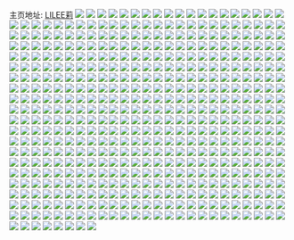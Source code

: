 主页地址: [LILEE莉](https://weibo.com/u/2734069101) 
![](https://wx4.sinaimg.cn/mw2000/a2f6956dgy1frgzals0uyj20xc18eqv6.jpg) 
![](https://wx4.sinaimg.cn/mw2000/a2f6956dgy1frgzaoyk88j20xc18eqv6.jpg) 
![](https://wx4.sinaimg.cn/mw2000/a2f6956dgy1frgzatsz3qj20xc18ekjm.jpg) 
![](https://wx4.sinaimg.cn/mw2000/a2f6956dgy1frgzax00a3j20xc18ekjm.jpg) 
![](https://wx4.sinaimg.cn/mw2000/a2f6956dgy1frgvgw60acj20xc18e7wi.jpg) 
![](https://wx4.sinaimg.cn/mw2000/a2f6956dgy1frgvgzybrnj20xc18enpe.jpg) 
![](https://wx4.sinaimg.cn/mw2000/a2f6956dgy1frgvh3f8ymj20xc18ee83.jpg) 
![](https://wx4.sinaimg.cn/mw2000/a2f6956dgy1frgvh6hkqqj20xc18eu0y.jpg) 
![](https://wx4.sinaimg.cn/mw2000/a2f6956dgy1frgvhfmfh4j20xc18eu0y.jpg) 
![](https://wx4.sinaimg.cn/mw2000/a2f6956dgy1frgvhn7u2pj20xc18enpe.jpg) 
![](https://wx4.sinaimg.cn/mw2000/a2f6956dgy1frgvhrggslj20xc18ex6q.jpg) 
![](https://wx4.sinaimg.cn/mw2000/a2f6956dgy1frgvhu7pf7j20xc18enpe.jpg) 
![](https://wx4.sinaimg.cn/mw2000/a2f6956dgy1frgvhwwp05j20xc18e7wi.jpg) 
![](https://wx4.sinaimg.cn/mw2000/a2f6956dgy1frgmyeo88tj20yi1pce82.jpg) 
![](https://wx4.sinaimg.cn/mw2000/a2f6956dgy1frgn2hguasj20yi1a01kz.jpg) 
![](https://wx4.sinaimg.cn/mw2000/a2f6956dgy1frgmz1qi8tj20yi1pckjm.jpg) 
![](https://wx4.sinaimg.cn/mw2000/a2f6956dgy1frgmz3jwvzj20yi0pue81.jpg) 
![](https://wx4.sinaimg.cn/mw2000/a2f6956dgy1frgmz635h6j20yi0pu7wh.jpg) 
![](https://wx4.sinaimg.cn/mw2000/a2f6956dgy1frgmz7lm5nj20yi0pu7wh.jpg) 
![](https://wx4.sinaimg.cn/mw2000/a2f6956dgy1frgmz90pskj20yi0pu7wh.jpg) 
![](https://wx4.sinaimg.cn/mw2000/a2f6956dgy1frgmzbozr7j20yi1a0e82.jpg) 
![](https://wx4.sinaimg.cn/mw2000/a2f6956dgy1frgmzf6umjj20yi0puqv5.jpg) 
![](https://wx4.sinaimg.cn/mw2000/a2f6956dgy1frgbzpblflj20qo0zk4e0.jpg) 
![](https://wx4.sinaimg.cn/mw2000/a2f6956dgy1frfq73fugfj20qo0zk4ai.jpg) 
![](https://wx4.sinaimg.cn/mw2000/a2f6956dgy1frfq74xd9ij20yi0pudq6.jpg) 
![](https://wx4.sinaimg.cn/mw2000/a2f6956dgy1frfq76e0jaj20qo0zk49m.jpg) 
![](https://wx4.sinaimg.cn/mw2000/a2f6956dgy1frfq77x6tpj20qo0zkdre.jpg) 
![](https://wx4.sinaimg.cn/mw2000/a2f6956dgy1frfq79eqg6j20yi0pu46z.jpg) 
![](https://wx4.sinaimg.cn/mw2000/a2f6956dgy1frfq7apicoj20qo0zkth4.jpg) 
![](https://wx4.sinaimg.cn/mw2000/a2f6956dgy1frfq7c2w5aj20qo0zkgtn.jpg) 
![](https://wx4.sinaimg.cn/mw2000/a2f6956dgy1frfq7dgmszj20qo0zkgub.jpg) 
![](https://wx4.sinaimg.cn/mw2000/a2f6956dgy1frfq71yvmfj20yi0pudok.jpg) 
![](https://wx4.sinaimg.cn/mw2000/a2f6956dgy1frfl5bczgbj20qq0qotfc.jpg) 
![](https://wx4.sinaimg.cn/mw2000/a2f6956dgy1frfl5d1d2rj20qo0zjajd.jpg) 
![](https://wx4.sinaimg.cn/mw2000/a2f6956dgy1frfl5epmznj20qq0qowoz.jpg) 
![](https://wx4.sinaimg.cn/mw2000/a2f6956dgy1frfl59zscuj20qo0zj12d.jpg) 
![](https://wx4.sinaimg.cn/mw2000/a2f6956dgy1frfl5ggyltj20qo0zjqdi.jpg) 
![](https://wx4.sinaimg.cn/mw2000/a2f6956dgy1frfl5i2izqj20qo0zjn7t.jpg) 
![](https://wx4.sinaimg.cn/mw2000/a2f6956dgy1frfl5jwesbj20qo0zjwqc.jpg) 
![](https://wx4.sinaimg.cn/mw2000/a2f6956dgy1frfl5lo1r9j20qo0zjk28.jpg) 
![](https://wx4.sinaimg.cn/mw2000/a2f6956dgy1frfl5n8bbgj20qo0zjn55.jpg) 
![](https://wx4.sinaimg.cn/mw2000/a2f6956dgy1frfl31dvg0j20qo0zjn5e.jpg) 
![](https://wx4.sinaimg.cn/mw2000/a2f6956dgy1frfl32lkh0j20qo0zj7ao.jpg) 
![](https://wx4.sinaimg.cn/mw2000/a2f6956dgy1frfl3418j5j20qo0zjqbd.jpg) 
![](https://wx4.sinaimg.cn/mw2000/a2f6956dgy1frfl35ktnej20qo0zj11y.jpg) 
![](https://wx4.sinaimg.cn/mw2000/a2f6956dgy1frfl2zzs9bj20qo0zjthx.jpg) 
![](https://wx4.sinaimg.cn/mw2000/a2f6956dgy1frfl37eh0gj20qo0zjtip.jpg) 
![](https://wx4.sinaimg.cn/mw2000/a2f6956dgy1frfl38z24jj20qo0zjgwg.jpg) 
![](https://wx4.sinaimg.cn/mw2000/a2f6956dgy1frfl3bc28lj20qo0zj7cz.jpg) 
![](https://wx4.sinaimg.cn/mw2000/a2f6956dgy1frfl3cvfbqj20qo0zjk0l.jpg) 
![](https://wx4.sinaimg.cn/mw2000/a2f6956dgy1frf5hjc6pfj20yi0pukjl.jpg) 
![](https://wx4.sinaimg.cn/mw2000/a2f6956dgy1frf5hfddoaj20yi0pue81.jpg) 
![](https://wx4.sinaimg.cn/mw2000/a2f6956dgy1frenzwxq98j20yi1a0x6q.jpg) 
![](https://wx4.sinaimg.cn/mw2000/a2f6956dgy1freo00is9vj20yi1a04qr.jpg) 
![](https://wx4.sinaimg.cn/mw2000/a2f6956dgy1freo0ho05pj20yi1a0b2a.jpg) 
![](https://wx4.sinaimg.cn/mw2000/a2f6956dgy1freo0s6joaj20yi1a0kjm.jpg) 
![](https://wx4.sinaimg.cn/mw2000/a2f6956dgy1freo0vfd4bj20yi1a0kjm.jpg) 
![](https://wx4.sinaimg.cn/mw2000/a2f6956dgy1freo105h3cj20yi1a01kz.jpg) 
![](https://wx4.sinaimg.cn/mw2000/a2f6956dgy1freo159v6ej20yi1a01kz.jpg) 
![](https://wx4.sinaimg.cn/mw2000/a2f6956dgy1frenztzu1vj20yi1a0hdv.jpg) 
![](https://wx4.sinaimg.cn/mw2000/a2f6956dgy1freo1cpz4cj20yi1a0u0y.jpg) 
![](https://wx4.sinaimg.cn/mw2000/a2f6956dgy1frefm624l0j22c03404pc.jpg) 
![](https://wx4.sinaimg.cn/mw2000/a2f6956dgy1frefm92lxjj23402c0b29.jpg) 
![](https://wx4.sinaimg.cn/mw2000/a2f6956dgy1frefmc9p7lj23402c0e81.jpg) 
![](https://wx4.sinaimg.cn/mw2000/a2f6956dgy1frefmfo6t0j23402c07wh.jpg) 
![](https://wx4.sinaimg.cn/mw2000/a2f6956dgy1frefmiwdm9j23402c0b29.jpg) 
![](https://wx4.sinaimg.cn/mw2000/a2f6956dgy1frefmlp90kj23402c07wh.jpg) 
![](https://wx4.sinaimg.cn/mw2000/a2f6956dgy1frefmorqyej23402c0x6p.jpg) 
![](https://wx4.sinaimg.cn/mw2000/a2f6956dgy1frefms9oo4j23402c01ky.jpg) 
![](https://wx4.sinaimg.cn/mw2000/a2f6956dgy1frefmvw0wej23402c0qv5.jpg) 
![](https://wx4.sinaimg.cn/mw2000/a2f6956dgy1fre22l6lrqj20yi1a07wj.jpg) 
![](https://wx4.sinaimg.cn/mw2000/a2f6956dgy1fre22z4fvtj20yi1a04qr.jpg) 
![](https://wx4.sinaimg.cn/mw2000/a2f6956dgy1frdl0d4swej20yi1a0qv5.jpg) 
![](https://wx4.sinaimg.cn/mw2000/a2f6956dgy1frdl0b0vxlj20yi1a0npd.jpg) 
![](https://wx4.sinaimg.cn/mw2000/a2f6956dgy1frdl0fu2g8j20yi1a01ky.jpg) 
![](https://wx4.sinaimg.cn/mw2000/a2f6956dgy1frdl0ifkczj20yi1a07wi.jpg) 
![](https://wx4.sinaimg.cn/mw2000/a2f6956dgy1frdl0lkq3tj20yi1a0u0y.jpg) 
![](https://wx4.sinaimg.cn/mw2000/a2f6956dgy1frdl0o91bvj20yi1a07wi.jpg) 
![](https://wx4.sinaimg.cn/mw2000/a2f6956dgy1frdl0qx27vj20yi1a04qr.jpg) 
![](https://wx4.sinaimg.cn/mw2000/a2f6956dgy1frdl0tdxj0j20yi1a0b2a.jpg) 
![](https://wx4.sinaimg.cn/mw2000/a2f6956dgy1frdl0wgdtmj20yi1a07wi.jpg) 
![](https://wx4.sinaimg.cn/mw2000/a2f6956dgy1frdee3xqaej23402c0nbj.jpg) 
![](https://wx4.sinaimg.cn/mw2000/a2f6956dgy1frdeefzehtj22c0340tsq.jpg) 
![](https://wx4.sinaimg.cn/mw2000/a2f6956dgy1frdeeqvua5j22c0340as2.jpg) 
![](https://wx4.sinaimg.cn/mw2000/a2f6956dgy1frdeey4mmlj22c0340wx2.jpg) 
![](https://wx4.sinaimg.cn/mw2000/a2f6956dgy1frdef54z6jj22c0340wu8.jpg) 
![](https://wx4.sinaimg.cn/mw2000/a2f6956dgy1frdefb90qlj22c03404df.jpg) 
![](https://wx4.sinaimg.cn/mw2000/a2f6956dgy1frdefkuebzj22c0340ki8.jpg) 
![](https://wx4.sinaimg.cn/mw2000/a2f6956dgy1frdefqj7y9j23402c0ql9.jpg) 
![](https://wx4.sinaimg.cn/mw2000/a2f6956dgy1frdeg0lrxpj22c03407wh.jpg) 
![](https://wx4.sinaimg.cn/mw2000/a2f6956dly1frd9x19pt0j20xc18e1kx.jpg) 
![](https://wx4.sinaimg.cn/mw2000/a2f6956dly1frd9x3frhzj20xc18eayh.jpg) 
![](https://wx4.sinaimg.cn/mw2000/a2f6956dly1frd9x6mltvj20xc18e4qp.jpg) 
![](https://wx4.sinaimg.cn/mw2000/a2f6956dly1frd9wyg65yj20xc18e1kx.jpg) 
![](https://wx4.sinaimg.cn/mw2000/a2f6956dly1frd9x9q7jqj20xc18e4qp.jpg) 
![](https://wx4.sinaimg.cn/mw2000/a2f6956dly1frd9xcm4drj20xc18e4qp.jpg) 
![](https://wx4.sinaimg.cn/mw2000/a2f6956dly1frd9xewmgsj20xc18e1kx.jpg) 
![](https://wx4.sinaimg.cn/mw2000/a2f6956dly1frd9xhn2zmj20xc18ehbp.jpg) 
![](https://wx4.sinaimg.cn/mw2000/a2f6956dly1frd9xk3bv4j20xc18e1go.jpg) 
![](https://wx4.sinaimg.cn/mw2000/a2f6956dly1frd0e10eqej20yi1a0b2a.jpg) 
![](https://wx4.sinaimg.cn/mw2000/a2f6956dly1frd0e3nh35j20yi0pukjl.jpg) 
![](https://wx4.sinaimg.cn/mw2000/a2f6956dly1frd0dxoeufj20yi0pukjl.jpg) 
![](https://wx4.sinaimg.cn/mw2000/a2f6956dly1frd0e98abxj20yi1a0b2b.jpg) 
![](https://wx4.sinaimg.cn/mw2000/a2f6956dly1frd0edoxjtj20yi0punpd.jpg) 
![](https://wx4.sinaimg.cn/mw2000/a2f6956dly1frd0eiw83mj20yi0pukjl.jpg) 
![](https://wx4.sinaimg.cn/mw2000/a2f6956dly1frd0em9tnmj20yi1a0hdu.jpg) 
![](https://wx4.sinaimg.cn/mw2000/a2f6956dly1frd0epbcnqj20yi0pukjl.jpg) 
![](https://wx4.sinaimg.cn/mw2000/a2f6956dly1frd0esxm64j20yi0puhdt.jpg) 
![](https://wx4.sinaimg.cn/mw2000/a2f6956dly1frcf7pezvbj20yi1a0kjm.jpg) 
![](https://wx4.sinaimg.cn/mw2000/a2f6956dly1frcf80zlz8j20yi1a0qv6.jpg) 
![](https://wx4.sinaimg.cn/mw2000/a2f6956dly1frcf7k5it7j20xc18e7wi.jpg) 
![](https://wx4.sinaimg.cn/mw2000/a2f6956dly1frcfszh5x5j20xc18e4qr.jpg) 
![](https://wx4.sinaimg.cn/mw2000/a2f6956dly1frcfxf1nngj20yi1pcx6q.jpg) 
![](https://wx4.sinaimg.cn/mw2000/a2f6956dly1frcftn3gb1j20yi1a0kjm.jpg) 
![](https://wx4.sinaimg.cn/mw2000/a2f6956dly1frcfulvysdj20yi1a0b2a.jpg) 
![](https://wx4.sinaimg.cn/mw2000/a2f6956dly1frcfr8msjrj20yi1a0qv6.jpg) 
![](https://wx4.sinaimg.cn/mw2000/a2f6956dly1frcfxiiqq3j20yi1a0npe.jpg) 
![](https://wx4.sinaimg.cn/mw2000/a2f6956dly1frccwstgcqj20xc18e7wi.jpg) 
![](https://wx4.sinaimg.cn/mw2000/a2f6956dly1frccwwehz1j20xc18ee82.jpg) 
![](https://wx4.sinaimg.cn/mw2000/a2f6956dly1frccx00klsj20xc18e7wi.jpg) 
![](https://wx4.sinaimg.cn/mw2000/a2f6956dly1frccx3yhinj20xc18enpe.jpg) 
![](https://wx4.sinaimg.cn/mw2000/a2f6956dly1frccx73t71j215o15mhdu.jpg) 
![](https://wx4.sinaimg.cn/mw2000/a2f6956dly1frccwpdfetj20xc18e7wi.jpg) 
![](https://wx4.sinaimg.cn/mw2000/a2f6956dly1frccxbybsrj20xc18e4qq.jpg) 
![](https://wx4.sinaimg.cn/mw2000/a2f6956dly1frccxeg5vij20rs15ohdt.jpg) 
![](https://wx4.sinaimg.cn/mw2000/a2f6956dly1frccxiafj7j20rs15o7wh.jpg) 
![](https://wx4.sinaimg.cn/mw2000/a2f6956dly1frc0aoghfrj20zk0qogvx.jpg) 
![](https://wx4.sinaimg.cn/mw2000/a2f6956dgy1frby5vdiv1j20qo0zjak9.jpg) 
![](https://wx4.sinaimg.cn/mw2000/a2f6956dgy1frby5thtpij20qo0zjdqk.jpg) 
![](https://wx4.sinaimg.cn/mw2000/a2f6956dgy1frby5wzjaoj20qo140n52.jpg) 
![](https://wx4.sinaimg.cn/mw2000/a2f6956dgy1frby5yvwjrj20qo0zjqdi.jpg) 
![](https://wx4.sinaimg.cn/mw2000/a2f6956dgy1frby60lqlsj20qo0zjakj.jpg) 
![](https://wx4.sinaimg.cn/mw2000/a2f6956dgy1frby62kq4pj20qo0zjn9f.jpg) 
![](https://wx4.sinaimg.cn/mw2000/a2f6956dgy1frby64gctmj20qo0zj4af.jpg) 
![](https://wx4.sinaimg.cn/mw2000/a2f6956dgy1frby66j8rij20qo0zjqeh.jpg) 
![](https://wx4.sinaimg.cn/mw2000/a2f6956dgy1frby68edexj20qo140ajd.jpg) 
![](https://wx4.sinaimg.cn/mw2000/a2f6956dgy1frbe9yo49sj20qo0zkagv.jpg) 
![](https://wx4.sinaimg.cn/mw2000/a2f6956dgy1frbea0db6pj20qo0zkdn0.jpg) 
![](https://wx4.sinaimg.cn/mw2000/a2f6956dgy1frbe9x1balj20qo0zktgg.jpg) 
![](https://wx4.sinaimg.cn/mw2000/a2f6956dgy1frbeb2ku8kj20zk0qoq64.jpg) 
![](https://wx4.sinaimg.cn/mw2000/a2f6956dgy1frbeb3q1b2j20zk0qodlc.jpg) 
![](https://wx4.sinaimg.cn/mw2000/a2f6956dgy1frbeb4xafhj20zk0qotdi.jpg) 
![](https://wx4.sinaimg.cn/mw2000/a2f6956dgy1frbebp3tbhj20zk0qojwb.jpg) 
![](https://wx4.sinaimg.cn/mw2000/a2f6956dgy1frbebqmjrkj20zk0qo472.jpg) 
![](https://wx4.sinaimg.cn/mw2000/a2f6956dgy1frbebsj22fj20zk0qojzf.jpg) 
![](https://wx4.sinaimg.cn/mw2000/a2f6956dgy1frb6nqc997j20zk0qon4i.jpg) 
![](https://wx4.sinaimg.cn/mw2000/a2f6956dgy1frb6ncaqgij20zk0qoqa6.jpg) 
![](https://wx4.sinaimg.cn/mw2000/a2f6956dgy1frb6ng5dvrj20zk0qo45d.jpg) 
![](https://wx4.sinaimg.cn/mw2000/a2f6956dgy1frb48a46snj20zk0qowkd.jpg) 
![](https://wx4.sinaimg.cn/mw2000/a2f6956dgy1frb48baqo3j20zk0qogrt.jpg) 
![](https://wx4.sinaimg.cn/mw2000/a2f6956dgy1frb48d9xt0j20zk0qoqbp.jpg) 
![](https://wx4.sinaimg.cn/mw2000/a2f6956dgy1frb48f5op8j20zk0qojzv.jpg) 
![](https://wx4.sinaimg.cn/mw2000/a2f6956dgy1frb48gysvdj20zk0qo7e6.jpg) 
![](https://wx4.sinaimg.cn/mw2000/a2f6956dgy1frb48i9okxj20zk0qon37.jpg) 
![](https://wx4.sinaimg.cn/mw2000/a2f6956dgy1frb48jcto1j20zk0qo41n.jpg) 
![](https://wx4.sinaimg.cn/mw2000/a2f6956dgy1frb48mp9b8j20qo0zk45r.jpg) 
![](https://wx4.sinaimg.cn/mw2000/a2f6956dgy1frb48kw82fj20qo0zkqa7.jpg) 
![](https://wx4.sinaimg.cn/mw2000/a2f6956dgy1fraxjzh5tlj20yi0pun6a.jpg) 
![](https://wx4.sinaimg.cn/mw2000/a2f6956dgy1fraxk1aat0j20qo0zkk56.jpg) 
![](https://wx4.sinaimg.cn/mw2000/a2f6956dgy1fraxk3ka9zj20qo0zkn80.jpg) 
![](https://wx4.sinaimg.cn/mw2000/a2f6956dgy1fraxk5agu8j20qo1bfgv3.jpg) 
![](https://wx4.sinaimg.cn/mw2000/a2f6956dgy1fraxjweh2xj20qo0zk48l.jpg) 
![](https://wx4.sinaimg.cn/mw2000/a2f6956dgy1fraxk7doe1j20qo0zk4bn.jpg) 
![](https://wx4.sinaimg.cn/mw2000/a2f6956dgy1fraxk9hb51j20yi0puapl.jpg) 
![](https://wx4.sinaimg.cn/mw2000/a2f6956dgy1fraxkbomj9j20qo0zkgzl.jpg) 
![](https://wx4.sinaimg.cn/mw2000/a2f6956dgy1fraxkdpqvoj20qo0zk7cm.jpg) 
![](https://wx4.sinaimg.cn/mw2000/a2f6956dgy1fraph87pv0j20zk0qodpx.jpg) 
![](https://wx4.sinaimg.cn/mw2000/a2f6956dgy1fraphix6goj20zk0qon5h.jpg) 
![](https://wx4.sinaimg.cn/mw2000/a2f6956dgy1frapic1pcpj20qo0zk7eu.jpg) 
![](https://wx4.sinaimg.cn/mw2000/a2f6956dgy1frapgg7ui4j20qo0zknbg.jpg) 
![](https://wx4.sinaimg.cn/mw2000/a2f6956dgy1frapipqfspj20zk0qon7f.jpg) 
![](https://wx4.sinaimg.cn/mw2000/a2f6956dgy1frapj3ndkij20qo0zk148.jpg) 
![](https://wx4.sinaimg.cn/mw2000/a2f6956dgy1frapjzto5ej20qo0zktpv.jpg) 
![](https://wx4.sinaimg.cn/mw2000/a2f6956dgy1frapjan0w2j20qo0zkguk.jpg) 
![](https://wx4.sinaimg.cn/mw2000/a2f6956dgy1frapjjr5vcj20qo1bfdpt.jpg) 
![](https://wx4.sinaimg.cn/mw2000/a2f6956dgy1fraqdxg2s1j20qo0zktj9.jpg) 
![](https://wx4.sinaimg.cn/mw2000/a2f6956dgy1fraqdv1uk9j20qo0zktk5.jpg) 
![](https://wx4.sinaimg.cn/mw2000/a2f6956dgy1fraqdzf1ipj20qo0zkajr.jpg) 
![](https://wx4.sinaimg.cn/mw2000/a2f6956dgy1fraqe1nfilj20qo1bfn9g.jpg) 
![](https://wx4.sinaimg.cn/mw2000/a2f6956dgy1fraqe3wtzjj20qo0zkk2m.jpg) 
![](https://wx4.sinaimg.cn/mw2000/a2f6956dgy1fraqgdidwzj20qo0zkqb4.jpg) 
![](https://wx4.sinaimg.cn/mw2000/a2f6956dgy1fraqgg4050j21bf0qo4ab.jpg) 
![](https://wx4.sinaimg.cn/mw2000/a2f6956dgy1fraqghzk4dj21bf0qo7ge.jpg) 
![](https://wx4.sinaimg.cn/mw2000/a2f6956dgy1fraqgbjh51j20qo0zkai4.jpg) 
![](https://wx4.sinaimg.cn/mw2000/a2f6956dgy1franguwm1dj20yi0je79q.jpg) 
![](https://wx4.sinaimg.cn/mw2000/a2f6956dgy1frangw5k38j20yi0puqb3.jpg) 
![](https://wx4.sinaimg.cn/mw2000/a2f6956dgy1frangxnqpkj20qo0zk7de.jpg) 
![](https://wx4.sinaimg.cn/mw2000/a2f6956dgy1frangzct0mj20yi0pu16j.jpg) 
![](https://wx4.sinaimg.cn/mw2000/a2f6956dgy1franh16548j20yi0pu7h4.jpg) 
![](https://wx4.sinaimg.cn/mw2000/a2f6956dgy1franh2pvhxj20yi0pu13f.jpg) 
![](https://wx4.sinaimg.cn/mw2000/a2f6956dgy1franh472apj20qo0zkgvu.jpg) 
![](https://wx4.sinaimg.cn/mw2000/a2f6956dgy1franh5payij20qo0zkgwm.jpg) 
![](https://wx4.sinaimg.cn/mw2000/a2f6956dgy1franh7hxl1j20qo0zkk4l.jpg) 
![](https://wx4.sinaimg.cn/mw2000/a2f6956dgy1fra1njjlmzj20yi0putja.jpg) 
![](https://wx4.sinaimg.cn/mw2000/a2f6956dgy1fra1n7kl1ij20qo1bf4ag.jpg) 
![](https://wx4.sinaimg.cn/mw2000/a2f6956dgy1fra1nq54idj20qo0zkgvi.jpg) 
![](https://wx4.sinaimg.cn/mw2000/a2f6956dgy1fra1nxafhej20qo0zk7fg.jpg) 
![](https://wx4.sinaimg.cn/mw2000/a2f6956dgy1fra1o5tslbj20yi0putiv.jpg) 
![](https://wx4.sinaimg.cn/mw2000/a2f6956dgy1fra1oaciejj20yi0puthh.jpg) 
![](https://wx4.sinaimg.cn/mw2000/a2f6956dgy1fra1of5679j20yi0pugvm.jpg) 
![](https://wx4.sinaimg.cn/mw2000/a2f6956dgy1fra1ok5zt9j20qo0zk7fk.jpg) 
![](https://wx4.sinaimg.cn/mw2000/a2f6956dgy1fra1onoj1mj20qo0zktik.jpg) 
![](https://wx4.sinaimg.cn/mw2000/a2f6956dgy1fr9meqwgbgj20qo0zkth8.jpg) 
![](https://wx4.sinaimg.cn/mw2000/a2f6956dgy1fr9meykcczj20qo0zkwpg.jpg) 
![](https://wx4.sinaimg.cn/mw2000/a2f6956dgy1fr9mf10nh1j20qo1bfqec.jpg) 
![](https://wx4.sinaimg.cn/mw2000/a2f6956dgy1fr9mfjwe5jj20qo0zkwo5.jpg) 
![](https://wx4.sinaimg.cn/mw2000/a2f6956dgy1fr9ia1xelkj20yi0pu126.jpg) 
![](https://wx4.sinaimg.cn/mw2000/a2f6956dgy1fr9ia4nj00j20qo0zkaqk.jpg) 
![](https://wx4.sinaimg.cn/mw2000/a2f6956dgy1fr9ia7ts06j20qo0zk1ax.jpg) 
![](https://wx4.sinaimg.cn/mw2000/a2f6956dgy1fr9iaa6wc7j20qo0zkdr4.jpg) 
![](https://wx4.sinaimg.cn/mw2000/a2f6956dgy1fr9iactf6oj20qo0zktm5.jpg) 
![](https://wx4.sinaimg.cn/mw2000/a2f6956dgy1fr9i9zw7oej20yi0puk10.jpg) 
![](https://wx4.sinaimg.cn/mw2000/a2f6956dgy1fr9iae7yzpj20yi0puwkl.jpg) 
![](https://wx4.sinaimg.cn/mw2000/a2f6956dgy1fr9iag7w7ej20qo0zkdq3.jpg) 
![](https://wx4.sinaimg.cn/mw2000/a2f6956dgy1fr9iai6zmej20yi0pun53.jpg) 
![](https://wx4.sinaimg.cn/mw2000/a2f6956dgy1fr9i51pmpmj20zk0qowpp.jpg) 
![](https://wx4.sinaimg.cn/mw2000/a2f6956dgy1fr9i53uhswj20qo0zkn3y.jpg) 
![](https://wx4.sinaimg.cn/mw2000/a2f6956dgy1fr9i58mldkj21kw0nq7vc.jpg) 
![](https://wx4.sinaimg.cn/mw2000/a2f6956dgy1fr9i5ag0pjj20zk0qotgj.jpg) 
![](https://wx4.sinaimg.cn/mw2000/a2f6956dgy1fr9i5etblij21kw0nqx5l.jpg) 
![](https://wx4.sinaimg.cn/mw2000/a2f6956dgy1fr9i5gp56uj20uu0qo7bm.jpg) 
![](https://wx4.sinaimg.cn/mw2000/a2f6956dgy1fr9i5w9hk7j20qo1bfqdw.jpg) 
![](https://wx4.sinaimg.cn/mw2000/a2f6956dgy1fr9i5y4tvqj20qo0zk11q.jpg) 
![](https://wx4.sinaimg.cn/mw2000/a2f6956dgy1fr9i4yw38lj20qo1ry7is.jpg) 
![](https://wx4.sinaimg.cn/mw2000/a2f6956dgy1fr9i3hsa0mj20qo0zkaje.jpg) 
![](https://wx4.sinaimg.cn/mw2000/a2f6956dgy1fr9i3khv6yj20qo0zk4du.jpg) 
![](https://wx4.sinaimg.cn/mw2000/a2f6956dgy1fr9i3g23acj20zk0qo7cg.jpg) 
![](https://wx4.sinaimg.cn/mw2000/a2f6956dgy1fr9i3m6l23j20zk0qo10l.jpg) 
![](https://wx4.sinaimg.cn/mw2000/a2f6956dgy1fr9i3nwhebj20zk0qo46g.jpg) 
![](https://wx4.sinaimg.cn/mw2000/a2f6956dgy1fr9i3psowoj20zk0qon5o.jpg) 
![](https://wx4.sinaimg.cn/mw2000/a2f6956dgy1fr9i3rk4gij20zk0qogt4.jpg) 
![](https://wx4.sinaimg.cn/mw2000/a2f6956dgy1fr9i3xfl3rj20zk0qotgj.jpg) 
![](https://wx4.sinaimg.cn/mw2000/a2f6956dgy1fr9i3zixs6j20uu0qo7bm.jpg) 
![](https://wx4.sinaimg.cn/mw2000/a2f6956dgy1fr9i2s6r8qj20qo0zkk3l.jpg) 
![](https://wx4.sinaimg.cn/mw2000/a2f6956dgy1fr9i2uab1sj20qo0zkk28.jpg) 
![](https://wx4.sinaimg.cn/mw2000/a2f6956dgy1fr9i2wf8ymj20qo0zkn7k.jpg) 
![](https://wx4.sinaimg.cn/mw2000/a2f6956dgy1fr9i2z0hv2j20yi0puncd.jpg) 
![](https://wx4.sinaimg.cn/mw2000/a2f6956dgy1fr9i30yp52j20qo0zk12r.jpg) 
![](https://wx4.sinaimg.cn/mw2000/a2f6956dgy1fr9i33byrkj20qo0zkqen.jpg) 
![](https://wx4.sinaimg.cn/mw2000/a2f6956dgy1fr9i2pw7cjj20qo0zkk81.jpg) 
![](https://wx4.sinaimg.cn/mw2000/a2f6956dgy1fr9i35f2hgj20qo0zkgva.jpg) 
![](https://wx4.sinaimg.cn/mw2000/a2f6956dgy1fr9i37dhc4j20qo0zkk1y.jpg) 
![](https://wx4.sinaimg.cn/mw2000/a2f6956dgy1fr9i16izb4j20qo0zkwq4.jpg) 
![](https://wx4.sinaimg.cn/mw2000/a2f6956dgy1fr9i19lox1j20qo0zkwuw.jpg) 
![](https://wx4.sinaimg.cn/mw2000/a2f6956dgy1fr9i1c4qk8j20qo0zknb4.jpg) 
![](https://wx4.sinaimg.cn/mw2000/a2f6956dgy1fr9i1efn7zj20qo0zk7f9.jpg) 
![](https://wx4.sinaimg.cn/mw2000/a2f6956dgy1fr9i1gbn88j20qo0zkjzs.jpg) 
![](https://wx4.sinaimg.cn/mw2000/a2f6956dgy1fr9i1i3v50j20yi0pujxv.jpg) 
![](https://wx4.sinaimg.cn/mw2000/a2f6956dgy1fr9i1jttayj20yi0pu124.jpg) 
![](https://wx4.sinaimg.cn/mw2000/a2f6956dgy1fr9i13zpllj20yi0pudli.jpg) 
![](https://wx4.sinaimg.cn/mw2000/a2f6956dgy1fr9i1lvqt2j20qo0zk153.jpg) 
![](https://wx4.sinaimg.cn/mw2000/a2f6956dgy1fr9hzhk9erj20yi0puk0m.jpg) 
![](https://wx4.sinaimg.cn/mw2000/a2f6956dgy1fr9hzk8crmj20qo0zkds9.jpg) 
![](https://wx4.sinaimg.cn/mw2000/a2f6956dgy1fr9hzmwixmj20yi0pu7h0.jpg) 
![](https://wx4.sinaimg.cn/mw2000/a2f6956dgy1fr9hzp6odaj20yi0puk10.jpg) 
![](https://wx4.sinaimg.cn/mw2000/a2f6956dgy1fr9hzr925rj20yi0puall.jpg) 
![](https://wx4.sinaimg.cn/mw2000/a2f6956dgy1fr9hzsm6lhj20yi0puwkl.jpg) 
![](https://wx4.sinaimg.cn/mw2000/a2f6956dgy1fr9hztqtjaj20yi0eedll.jpg) 
![](https://wx4.sinaimg.cn/mw2000/a2f6956dgy1fr9hzvrvprj20qo0zkdq8.jpg) 
![](https://wx4.sinaimg.cn/mw2000/a2f6956dgy1fr9hzyu93dj20qo0zk7hb.jpg) 
![](https://wx4.sinaimg.cn/mw2000/a2f6956dgy1fr90kn1kxej20yi1a01kz.jpg) 
![](https://wx4.sinaimg.cn/mw2000/a2f6956dgy1fr90kovbzij20yi0pub29.jpg) 
![](https://wx4.sinaimg.cn/mw2000/a2f6956dgy1fr90kxhw6aj20yi1a0e84.jpg) 
![](https://wx4.sinaimg.cn/mw2000/a2f6956dgy1fr90l0qd3zj20yi1a0qv6.jpg) 
![](https://wx4.sinaimg.cn/mw2000/a2f6956dgy1fr90kkl704j20yi1a0x6q.jpg) 
![](https://wx4.sinaimg.cn/mw2000/a2f6956dgy1fr90l2e84hj20yi0puu0x.jpg) 
![](https://wx4.sinaimg.cn/mw2000/a2f6956dgy1fr90l42baij20yi0pux6p.jpg) 
![](https://wx4.sinaimg.cn/mw2000/a2f6956dgy1fr90l5xoqxj20yi1a0qv6.jpg) 
![](https://wx4.sinaimg.cn/mw2000/a2f6956dgy1fr90l7yvjzj20yi1a01kz.jpg) 
![](https://wx4.sinaimg.cn/mw2000/a2f6956dgy1fr8wy2y9vyj20yi0pukjl.jpg) 
![](https://wx4.sinaimg.cn/mw2000/a2f6956dgy1fr8wy8riv8j20yi1a04qr.jpg) 
![](https://wx4.sinaimg.cn/mw2000/a2f6956dgy1fr8wycupilj20yi1a07wj.jpg) 
![](https://wx4.sinaimg.cn/mw2000/a2f6956dgy1fr8wyiflyxj20yi1a07wj.jpg) 
![](https://wx4.sinaimg.cn/mw2000/a2f6956dgy1fr8wyllsjdj20yi1a04qr.jpg) 
![](https://wx4.sinaimg.cn/mw2000/a2f6956dgy1fr8wyp2pqjj20yi1a0u0y.jpg) 
![](https://wx4.sinaimg.cn/mw2000/a2f6956dgy1fr8wysn4ubj20yi1a0qv6.jpg) 
![](https://wx4.sinaimg.cn/mw2000/a2f6956dgy1fr8wxztu0bj20yi1a0u0y.jpg) 
![](https://wx4.sinaimg.cn/mw2000/a2f6956dgy1fr8wyw1p93j20yi1a0qv6.jpg) 
![](https://wx4.sinaimg.cn/mw2000/a2f6956dgy1fr8v9fs1qej20yi0puk07.jpg) 
![](https://wx4.sinaimg.cn/mw2000/a2f6956dgy1fr8vai5jpfj20qo0zk1a3.jpg) 
![](https://wx4.sinaimg.cn/mw2000/a2f6956dgy1fr8vakm5dfj20yi0pu467.jpg) 
![](https://wx4.sinaimg.cn/mw2000/a2f6956dgy1fr8vam5ovlj20yi0pudms.jpg) 
![](https://wx4.sinaimg.cn/mw2000/a2f6956dgy1fr8vanwr9nj20yi0pun66.jpg) 
![](https://wx4.sinaimg.cn/mw2000/a2f6956dgy1fr8vaqjt2oj20qo0zk4bb.jpg) 
![](https://wx4.sinaimg.cn/mw2000/a2f6956dgy1fr8vaty5xsj20yi0puqdj.jpg) 
![](https://wx4.sinaimg.cn/mw2000/a2f6956dgy1fr8vbeis7uj20yi0pugsl.jpg) 
![](https://wx4.sinaimg.cn/mw2000/a2f6956dgy1fr8v8z3pe8j20qo0zk12m.jpg) 
![](https://wx4.sinaimg.cn/mw2000/a2f6956dgy1fr8jgyv13bj20yi0puhdt.jpg) 
![](https://wx4.sinaimg.cn/mw2000/a2f6956dgy1fr8jh73idxj20yi1a0u0y.jpg) 
![](https://wx4.sinaimg.cn/mw2000/a2f6956dgy1fr8jhlksffj20yi0pukjl.jpg) 
![](https://wx4.sinaimg.cn/mw2000/a2f6956dgy1fr8ji1mpj6j20yi1a0x6q.jpg) 
![](https://wx4.sinaimg.cn/mw2000/a2f6956dgy1fr8jigappdj20yi1a0kjm.jpg) 
![](https://wx4.sinaimg.cn/mw2000/a2f6956dgy1fr8jixql27j20yi1a04qr.jpg) 
![](https://wx4.sinaimg.cn/mw2000/a2f6956dgy1fr8jgmxktrj20yi1a0npe.jpg) 
![](https://wx4.sinaimg.cn/mw2000/a2f6956dgy1fr8jjg90dwj20yi1a0b2a.jpg) 
![](https://wx4.sinaimg.cn/mw2000/a2f6956dgy1fr8jkepkmaj20yi1a0qv7.jpg) 
![](https://wx4.sinaimg.cn/mw2000/a2f6956dgy1fr8g9t79pnj20yi0pu7ib.jpg) 
![](https://wx4.sinaimg.cn/mw2000/a2f6956dgy1fr8g9vqk88j20yi0pun9t.jpg) 
![](https://wx4.sinaimg.cn/mw2000/a2f6956dgy1fr8g9xzk1gj20yi0puk5n.jpg) 
![](https://wx4.sinaimg.cn/mw2000/a2f6956dgy1fr8g9zyfb3j20qo0zktjz.jpg) 
![](https://wx4.sinaimg.cn/mw2000/a2f6956dgy1fr8ga249lbj20yi0putnr.jpg) 
![](https://wx4.sinaimg.cn/mw2000/a2f6956dgy1fr8ga4eyj3j20qo0zkqdh.jpg) 
![](https://wx4.sinaimg.cn/mw2000/a2f6956dgy1fr8ga63rz3j20yi0pun3s.jpg) 
![](https://wx4.sinaimg.cn/mw2000/a2f6956dgy1fr8ga7t7wtj20yi0pu7b3.jpg) 
![](https://wx4.sinaimg.cn/mw2000/a2f6956dgy1fr8ga9j1wqj20qo0zk7f9.jpg) 
![](https://wx4.sinaimg.cn/mw2000/a2f6956dgy1fr8c8w98odj20qo0zkk4y.jpg) 
![](https://wx4.sinaimg.cn/mw2000/a2f6956dgy1fr8c8zb2iij20qo0zkdtg.jpg) 
![](https://wx4.sinaimg.cn/mw2000/a2f6956dgy1fr8c91zv5hj20qo0zk160.jpg) 
![](https://wx4.sinaimg.cn/mw2000/a2f6956dgy1fr8c950unoj20qo0zk1a6.jpg) 
![](https://wx4.sinaimg.cn/mw2000/a2f6956dgy1fr8c97m9ffj20qo0zk47g.jpg) 
![](https://wx4.sinaimg.cn/mw2000/a2f6956dgy1fr8c9aml0uj20qo0zkdtk.jpg) 
![](https://wx4.sinaimg.cn/mw2000/a2f6956dgy1fr8c8thyowj20qo0zkwq5.jpg) 
![](https://wx4.sinaimg.cn/mw2000/a2f6956dgy1fr8c9dlq8lj20qo0zkk3v.jpg) 
![](https://wx4.sinaimg.cn/mw2000/a2f6956dgy1fr8c9fhaesj20qo0zkdrr.jpg) 
![](https://wx4.sinaimg.cn/mw2000/a2f6956dgy1fr7shpz9w0j20yi1pcqv7.jpg) 
![](https://wx4.sinaimg.cn/mw2000/a2f6956dgy1fr7shnyiq0j20yi0je4qp.jpg) 
![](https://wx4.sinaimg.cn/mw2000/a2f6956dgy1fr7shs67fgj20yi0pub29.jpg) 
![](https://wx4.sinaimg.cn/mw2000/a2f6956dgy1fr7shtx6v6j20yi0pu1kx.jpg) 
![](https://wx4.sinaimg.cn/mw2000/a2f6956dgy1fr7shvp21ej20yi1pchdv.jpg) 
![](https://wx4.sinaimg.cn/mw2000/a2f6956dgy1fr7shx9usnj20yi0je7wh.jpg) 
![](https://wx4.sinaimg.cn/mw2000/a2f6956dgy1fr7shzln9aj20yi1pckjn.jpg) 
![](https://wx4.sinaimg.cn/mw2000/a2f6956dgy1fr7si2952ej20yi1pcb2b.jpg) 
![](https://wx4.sinaimg.cn/mw2000/a2f6956dgy1fr7si4ajj7j20u0140kjl.jpg) 
![](https://wx4.sinaimg.cn/mw2000/a2f6956dgy1fr7jy09af4j20yi0punpd.jpg) 
![](https://wx4.sinaimg.cn/mw2000/a2f6956dgy1fr7jy1nbkdj20yi0punpd.jpg) 
![](https://wx4.sinaimg.cn/mw2000/a2f6956dgy1fr7jy3887tj20yi1a0hdu.jpg) 
![](https://wx4.sinaimg.cn/mw2000/a2f6956dgy1fr7jy4zmj7j20yi1a04qr.jpg) 
![](https://wx4.sinaimg.cn/mw2000/a2f6956dgy1fr7jxyrqykj20yi1a0e82.jpg) 
![](https://wx4.sinaimg.cn/mw2000/a2f6956dgy1fr7jy6uruxj20yi1a0x6q.jpg) 
![](https://wx4.sinaimg.cn/mw2000/a2f6956dgy1fr7jy8b7xwj20yi0pue81.jpg) 
![](https://wx4.sinaimg.cn/mw2000/a2f6956dgy1fr7jya2o8bj20yi0puu0x.jpg) 
![](https://wx4.sinaimg.cn/mw2000/a2f6956dgy1fr7jybvcd7j20yi1a0hdv.jpg) 
![](https://wx4.sinaimg.cn/mw2000/a2f6956dgy1fr7js678jpj20yi1a0x6q.jpg) 
![](https://wx4.sinaimg.cn/mw2000/a2f6956dgy1fr7js7m5m8j20yi1a01kz.jpg) 
![](https://wx4.sinaimg.cn/mw2000/a2f6956dgy1fr7js9gbzgj20yi1a0hdv.jpg) 
![](https://wx4.sinaimg.cn/mw2000/a2f6956dgy1fr7jsb9ym2j20yi1a04qr.jpg) 
![](https://wx4.sinaimg.cn/mw2000/a2f6956dgy1fr7js43tqwj20yi1a04qr.jpg) 
![](https://wx4.sinaimg.cn/mw2000/a2f6956dgy1fr7jsd0n6tj20yi1a0kjm.jpg) 
![](https://wx4.sinaimg.cn/mw2000/a2f6956dgy1fr7jsethokj20yi1a0x6q.jpg) 
![](https://wx4.sinaimg.cn/mw2000/a2f6956dgy1fr7jsgrfy0j20yi1a0u0y.jpg) 
![](https://wx4.sinaimg.cn/mw2000/a2f6956dgy1fr7jsigj5nj20yi0pu1ky.jpg) 
![](https://wx4.sinaimg.cn/mw2000/a2f6956dgy1fr76ne65rfj20yi0pukjl.jpg) 
![](https://wx4.sinaimg.cn/mw2000/a2f6956dgy1fr76nhsidvj20yi0pub29.jpg) 
![](https://wx4.sinaimg.cn/mw2000/a2f6956dgy1fr76nk9cqvj20yi1a0kjm.jpg) 
![](https://wx4.sinaimg.cn/mw2000/a2f6956dgy1fr76nmqnd0j20yi0pu4qq.jpg) 
![](https://wx4.sinaimg.cn/mw2000/a2f6956dgy1fr76nqf9fnj20yi0pux6p.jpg) 
![](https://wx4.sinaimg.cn/mw2000/a2f6956dgy1fr76nylueej20yi1a0qv6.jpg) 
![](https://wx4.sinaimg.cn/mw2000/a2f6956dgy1fr76nbpzghj20yi1a0e83.jpg) 
![](https://wx4.sinaimg.cn/mw2000/a2f6956dgy1fr76o5v4jlj20yi1pc4qr.jpg) 
![](https://wx4.sinaimg.cn/mw2000/a2f6956dgy1fr76o1jzkfj20yi0puu0x.jpg) 
![](https://wx4.sinaimg.cn/mw2000/a2f6956dgy1fr716stsnhj20yi0puwm1.jpg) 
![](https://wx4.sinaimg.cn/mw2000/a2f6956dgy1fr716rbo7wj20qo0zkdo5.jpg) 
![](https://wx4.sinaimg.cn/mw2000/a2f6956dgy1fr6zjf0y1cj20ez0bqjsv.jpg) 
![](https://wx4.sinaimg.cn/mw2000/a2f6956dly1fr63uqaqnqj20qo0zk7d3.jpg) 
![](https://wx4.sinaimg.cn/mw2000/a2f6956dly1fr63urke0sj20qo1bfwnx.jpg) 
![](https://wx4.sinaimg.cn/mw2000/a2f6956dly1fr63utehe2j20yi0pu4c8.jpg) 
![](https://wx4.sinaimg.cn/mw2000/a2f6956dly1fr63uupyimj20yi0puwo5.jpg) 
![](https://wx4.sinaimg.cn/mw2000/a2f6956dly1fr63vtyqp5j20qo1bfk17.jpg) 
![](https://wx4.sinaimg.cn/mw2000/a2f6956dly1fr63uov1o5j20yi0puwna.jpg) 
![](https://wx4.sinaimg.cn/mw2000/a2f6956dly1fr53nk4pjej20yi0punpd.jpg) 
![](https://wx4.sinaimg.cn/mw2000/a2f6956dly1fr53nn6uoqj20yi0punpd.jpg) 
![](https://wx4.sinaimg.cn/mw2000/a2f6956dly1fr53np0am2j20yi0pue81.jpg) 
![](https://wx4.sinaimg.cn/mw2000/a2f6956dly1fr53ns13fyj20yi0pub29.jpg) 
![](https://wx4.sinaimg.cn/mw2000/a2f6956dly1fr53nvtyz2j20yi0pu4qp.jpg) 
![](https://wx4.sinaimg.cn/mw2000/a2f6956dly1fr53o15oudj20yi0pue81.jpg) 
![](https://wx4.sinaimg.cn/mw2000/a2f6956dly1fr53o4mxq4j20yi0pu7wh.jpg) 
![](https://wx4.sinaimg.cn/mw2000/a2f6956dly1fr53o8jiinj20yi1a0kjm.jpg) 
![](https://wx4.sinaimg.cn/mw2000/a2f6956dly1fr53oeubdpj20yi1a0kjm.jpg) 
![](https://wx4.sinaimg.cn/mw2000/a2f6956dly1fr4wj9frmjj20qo1bfdno.jpg) 
![](https://wx4.sinaimg.cn/mw2000/a2f6956dly1fr4wjaxijkj20qo1bfqel.jpg) 
![](https://wx4.sinaimg.cn/mw2000/a2f6956dly1fr4wjc92ivj20qo1bfwp5.jpg) 
![](https://wx4.sinaimg.cn/mw2000/a2f6956dly1fr4wjdy8knj20qo1bfk3l.jpg) 
![](https://wx4.sinaimg.cn/mw2000/a2f6956dly1fr4wj8bxvij20qo1bf145.jpg) 
![](https://wx4.sinaimg.cn/mw2000/a2f6956dly1fr4wjfefinj20qo1bftj3.jpg) 
![](https://wx4.sinaimg.cn/mw2000/a2f6956dly1fr4wjgr0rkj20qo1bf146.jpg) 
![](https://wx4.sinaimg.cn/mw2000/a2f6956dly1fr4wjibgebj20qo1bftj3.jpg) 
![](https://wx4.sinaimg.cn/mw2000/a2f6956dly1fr4wjjnxqyj20qo1bftie.jpg) 
![](https://wx4.sinaimg.cn/mw2000/a2f6956dly1fr3agad16rj21kw16oafa.jpg) 
![](https://wx4.sinaimg.cn/mw2000/a2f6956dly1fr36s0bh5tj22c02c0he1.jpg) 
![](https://wx4.sinaimg.cn/mw2000/a2f6956dly1fr36rrx8uvj21oy1oykjp.jpg) 
![](https://wx4.sinaimg.cn/mw2000/a2f6956dly1fr2pn1zn1aj20yi1a01kz.jpg) 
![](https://wx4.sinaimg.cn/mw2000/a2f6956dly1fr1ybhs1pmj20yi1pcb2b.jpg) 
![](https://wx4.sinaimg.cn/mw2000/a2f6956dly1fr1yb6lmp8j20u00u0b1p.jpg) 
![](https://wx4.sinaimg.cn/mw2000/a2f6956dly1fr1y0qhaccj20yi1a07wi.jpg) 
![](https://wx4.sinaimg.cn/mw2000/a2f6956dly1fr1jgvbbyuj20qo0zk47a.jpg) 
![](https://wx4.sinaimg.cn/mw2000/a2f6956dly1fr1g2wxjpjj20u00mie6y.jpg) 
![](https://wx4.sinaimg.cn/mw2000/a2f6956dly1fr0gdtg4zwj23402c01ky.jpg) 
![](https://wx4.sinaimg.cn/mw2000/a2f6956dly1fr0gdw6h8qj22c03404qr.jpg) 
![](https://wx4.sinaimg.cn/mw2000/a2f6956dly1fr0gdy4sjyj23402c0x6p.jpg) 
![](https://wx4.sinaimg.cn/mw2000/a2f6956dly1fr0fknu6lxj20yi1a0u0y.jpg) 
![](https://wx4.sinaimg.cn/mw2000/a2f6956dly1fr0egzn53sj22c02c0kjt.jpg) 
![](https://wx4.sinaimg.cn/mw2000/a2f6956dly1fqzoz9gi8ij20yi1a07wi.jpg) 
![](https://wx4.sinaimg.cn/mw2000/a2f6956dly1fqzklgdb5bj20yi0pue81.jpg) 
![](https://wx4.sinaimg.cn/mw2000/a2f6956dly1fqzim2zjt1j20u00miqli.jpg) 
![](https://wx4.sinaimg.cn/mw2000/a2f6956dly1fqz7kvm8hfj20qo0qon4k.jpg) 
![](https://wx4.sinaimg.cn/mw2000/a2f6956dly1fqz4tsrpp1j20yi0pukjl.jpg) 
![](https://wx4.sinaimg.cn/mw2000/a2f6956dly1fqz4ub70toj20yi0pue81.jpg) 
![](https://wx4.sinaimg.cn/mw2000/a2f6956dly1fqy5cw7lslj20yi1a0u0y.jpg) 
![](https://wx4.sinaimg.cn/mw2000/a2f6956dly1fqwwaxtsgpj20yi1a07wi.jpg) 
![](https://wx4.sinaimg.cn/mw2000/a2f6956dly1fqwwb3yo3rj20yi1a07wi.jpg) 
![](https://wx4.sinaimg.cn/mw2000/a2f6956dly1fqtk1bwf69j21o02yonpk.jpg) 
![](https://wx4.sinaimg.cn/mw2000/a2f6956dly1fqtk10heghj20yi1pcqv7.jpg) 
![](https://wx4.sinaimg.cn/mw2000/a2f6956dly1fqriyqz3qtj20yi1a0npd.jpg) 
![](https://wx4.sinaimg.cn/mw2000/a2f6956dly1fqriys26vfj20yi1a0e81.jpg) 
![](https://wx4.sinaimg.cn/mw2000/a2f6956dly1fqriyu99u6j20yi1a01ky.jpg) 
![](https://wx4.sinaimg.cn/mw2000/a2f6956dly1fqriyvmxv0j20yi1a01ky.jpg) 
![](https://wx4.sinaimg.cn/mw2000/a2f6956dly1fqriywostnj20yi1a0hdt.jpg) 
![](https://wx4.sinaimg.cn/mw2000/a2f6956dly1fqriyy56tpj20yi1a0kjl.jpg) 
![](https://wx4.sinaimg.cn/mw2000/a2f6956dly1fqriyze57uj20yi1pcqv6.jpg) 
![](https://wx4.sinaimg.cn/mw2000/a2f6956dly1fqriz0nl8oj20yi1pcqv6.jpg) 
![](https://wx4.sinaimg.cn/mw2000/a2f6956dly1fqriypqdqsj20yi1pcqv6.jpg) 
![](https://wx4.sinaimg.cn/mw2000/a2f6956dly1fqr3tkkr0gj20yi1pc7wj.jpg) 
![](https://wx4.sinaimg.cn/mw2000/a2f6956dly1fqr3tibnx6j20yi1pcx6q.jpg) 
![](https://wx4.sinaimg.cn/mw2000/a2f6956dly1fqr3tmce83j20yi1pcx6q.jpg) 
![](https://wx4.sinaimg.cn/mw2000/a2f6956dly1fqr3to3f4nj20yi1pc4qr.jpg) 
![](https://wx4.sinaimg.cn/mw2000/a2f6956dly1fqr3trzieyj20yi1pc1kz.jpg) 
![](https://wx4.sinaimg.cn/mw2000/a2f6956dly1fqr3tznl36j20yi1pc1kz.jpg) 
![](https://wx4.sinaimg.cn/mw2000/a2f6956dly1fqr3u37179j20yi1pc4qr.jpg) 
![](https://wx4.sinaimg.cn/mw2000/a2f6956dly1fqr3u5ldqdj20yi1pc4qr.jpg) 
![](https://wx4.sinaimg.cn/mw2000/a2f6956dly1fqr3u7mx4lj20yi1pcqv6.jpg) 
![](https://wx4.sinaimg.cn/mw2000/a2f6956dly1fqqf9m3k2yj20yi1a04qq.jpg) 
![](https://wx4.sinaimg.cn/mw2000/a2f6956dly1fqqf9trkt9j20yi1a0hdu.jpg) 
![](https://wx4.sinaimg.cn/mw2000/a2f6956dly1fqqf9h711xj20yi1a0e81.jpg) 
![](https://wx4.sinaimg.cn/mw2000/a2f6956dly1fqqfa0yujaj20yi1a0kjl.jpg) 
![](https://wx4.sinaimg.cn/mw2000/a2f6956dly1fqqa5ygadaj20yi1a04qq.jpg) 
![](https://wx4.sinaimg.cn/mw2000/a2f6956dly1fqq4kwm5pzj20yi0pukjl.jpg) 
![](https://wx4.sinaimg.cn/mw2000/a2f6956dly1fqq4kyyy3ej20yi0puqv5.jpg) 
![](https://wx4.sinaimg.cn/mw2000/a2f6956dly1fqq4l0t6wvj20yi0puqv5.jpg) 
![](https://wx4.sinaimg.cn/mw2000/a2f6956dly1fqq4l2x1gbj20yi0pux6p.jpg) 
![](https://wx4.sinaimg.cn/mw2000/a2f6956dly1fqq4l5npu9j20yi0puu0x.jpg) 
![](https://wx4.sinaimg.cn/mw2000/a2f6956dly1fqq4l8u5bfj20yi1a0u0y.jpg) 
![](https://wx4.sinaimg.cn/mw2000/a2f6956dly1fqq4lfdkeqj20yi1a04qr.jpg) 
![](https://wx4.sinaimg.cn/mw2000/a2f6956dly1fqq4lmm5ycj20yi1a0npf.jpg) 
![](https://wx4.sinaimg.cn/mw2000/a2f6956dly1fqq4ltw80oj20yi1a0npf.jpg) 
![](https://wx4.sinaimg.cn/mw2000/a2f6956dly1fqq0bdjwugj20yi1pcx6r.jpg) 
![](https://wx4.sinaimg.cn/mw2000/a2f6956dly1fqq0bgigvhj20yi1pcnpf.jpg) 
![](https://wx4.sinaimg.cn/mw2000/a2f6956dly1fqq0bki5sej20yi1pcu0z.jpg) 
![](https://wx4.sinaimg.cn/mw2000/a2f6956dly1fqq0bnqe21j20yi1pcqv7.jpg) 
![](https://wx4.sinaimg.cn/mw2000/a2f6956dly1fqq0br4ypxj20yi1pckjo.jpg) 
![](https://wx4.sinaimg.cn/mw2000/a2f6956dly1fqq0c0vjjlj20yi1pcnpf.jpg) 
![](https://wx4.sinaimg.cn/mw2000/a2f6956dly1fqq0c5ltzaj20yi1pckjn.jpg) 
![](https://wx4.sinaimg.cn/mw2000/a2f6956dly1fqq0b2p3ymj20yi1pchdv.jpg) 
![](https://wx4.sinaimg.cn/mw2000/a2f6956dly1fqq0ceb7m9j20yi1pcqv7.jpg) 
![](https://wx4.sinaimg.cn/mw2000/a2f6956dly1fqpaiddvh2j20yi1a0npe.jpg) 
![](https://wx4.sinaimg.cn/mw2000/a2f6956dly1fqpaikj3acj20yi1a0npe.jpg) 
![](https://wx4.sinaimg.cn/mw2000/a2f6956dly1fqpahq9r7fj20yi0punos.jpg) 
![](https://wx4.sinaimg.cn/mw2000/a2f6956dly1fqpaimmftlj20yi0punov.jpg) 
![](https://wx4.sinaimg.cn/mw2000/a2f6956dly1fqpaiqi8ujj20yi1a0npd.jpg) 
![](https://wx4.sinaimg.cn/mw2000/a2f6956dly1fqpaj11vfnj20yi1a01ky.jpg) 
![](https://wx4.sinaimg.cn/mw2000/a2f6956dly1fqpaqe11iuj20yi1pce83.jpg) 
![](https://wx4.sinaimg.cn/mw2000/a2f6956dly1fqpaqipk10j20yi1pce83.jpg) 
![](https://wx4.sinaimg.cn/mw2000/a2f6956dly1fqpaqnf6stj20yi1pc1kz.jpg) 
![](https://wx4.sinaimg.cn/mw2000/a2f6956dly1fqnm4s15g5j20xc18ex6q.jpg) 
![](https://wx4.sinaimg.cn/mw2000/a2f6956dly1fqnm4j31nbj20xc18eu0y.jpg) 
![](https://wx4.sinaimg.cn/mw2000/a2f6956dly1fqnm4umrr3j20yi0yg1ky.jpg) 
![](https://wx4.sinaimg.cn/mw2000/a2f6956dly1fqnm4xdjqqj20yi1pchdv.jpg) 
![](https://wx4.sinaimg.cn/mw2000/a2f6956dly1fqnm4zmw66j20yi1pckjm.jpg) 
![](https://wx4.sinaimg.cn/mw2000/a2f6956dly1fqnm53uqbpj20yi1pce83.jpg) 
![](https://wx4.sinaimg.cn/mw2000/a2f6956dly1fqnm43ysqyj20yi1pcqv7.jpg) 
![](https://wx4.sinaimg.cn/mw2000/a2f6956dly1fqnm47h2fbj20yi1pcnpf.jpg) 
![](https://wx4.sinaimg.cn/mw2000/a2f6956dly1fqnm4cgeiej20yi1pcnpf.jpg) 
![](https://wx4.sinaimg.cn/mw2000/a2f6956dly1fqmujq7o5yj20yi1a0npe.jpg) 
![](https://wx4.sinaimg.cn/mw2000/a2f6956dly1fqmujnxclqj20yi1a0qv6.jpg) 
![](https://wx4.sinaimg.cn/mw2000/a2f6956dly1fqmujsfkxaj20yi1a0kjm.jpg) 
![](https://wx4.sinaimg.cn/mw2000/a2f6956dly1fqmoeft9cmj20yi1a0npe.jpg) 
![](https://wx4.sinaimg.cn/mw2000/a2f6956dly1fqlsboajb1j20yi0a910a.jpg) 
![](https://wx4.sinaimg.cn/mw2000/a2f6956dly1fqlsbr0rcvj20yd14e1kx.jpg) 
![](https://wx4.sinaimg.cn/mw2000/a2f6956dly1fqkpx980urj20yi1pcx6q.jpg) 
![](https://wx4.sinaimg.cn/mw2000/a2f6956dly1fqkpxcv0rjj20yi1pcu0y.jpg) 
![](https://wx4.sinaimg.cn/mw2000/a2f6956dly1fqkpxdqij9j20yi0pub29.jpg) 
![](https://wx4.sinaimg.cn/mw2000/a2f6956dly1fqkpxi7uyuj20yi1pce83.jpg) 
![](https://wx4.sinaimg.cn/mw2000/a2f6956dly1fqkpx5cmh3j20yi1pc7wj.jpg) 
![](https://wx4.sinaimg.cn/mw2000/a2f6956dly1fqkpxl9u1yj20yi1pc4qs.jpg) 
![](https://wx4.sinaimg.cn/mw2000/a2f6956dly1fqkpxovom1j20yi1pc7wk.jpg) 
![](https://wx4.sinaimg.cn/mw2000/a2f6956dly1fqkpxsdx5qj20yi1pcx6r.jpg) 
![](https://wx4.sinaimg.cn/mw2000/a2f6956dly1fqkpxw9crpj20yi1pc7wk.jpg) 
![](https://wx4.sinaimg.cn/mw2000/a2f6956dly1fqj4yqyjjoj20yi0puhdt.jpg) 
![](https://wx4.sinaimg.cn/mw2000/a2f6956dly1fqj4vjdx3fj20yi0pu1ky.jpg) 
![](https://wx4.sinaimg.cn/mw2000/a2f6956dly1fqj4vlwqxrj20yi1a0npf.jpg) 
![](https://wx4.sinaimg.cn/mw2000/a2f6956dly1fqj4vp7i6lj20yi0punpd.jpg) 
![](https://wx4.sinaimg.cn/mw2000/a2f6956dly1fqj4vfqf1sj20yi1a0x6r.jpg) 
![](https://wx4.sinaimg.cn/mw2000/a2f6956dly1fqj4vqissjj20yi0puhdt.jpg) 
![](https://wx4.sinaimg.cn/mw2000/a2f6956dly1fqj4vrkurqj20yi0pux6p.jpg) 
![](https://wx4.sinaimg.cn/mw2000/a2f6956dly1fqj4vshqa1j20yi0pu4qp.jpg) 
![](https://wx4.sinaimg.cn/mw2000/a2f6956dly1fqj4vuxv55j20yi1a07wj.jpg) 
![](https://wx4.sinaimg.cn/mw2000/a2f6956dly1fqi87c9n9pj20yi1pckjm.jpg) 
![](https://wx4.sinaimg.cn/mw2000/a2f6956dly1fqho4n06pgj20yi1a0e82.jpg) 
![](https://wx4.sinaimg.cn/mw2000/a2f6956dly1fqgz9ljs3kj20zk0qok2h.jpg) 
![](https://wx4.sinaimg.cn/mw2000/a2f6956dly1fqgoagcc9mj20yi0pukjl.jpg) 
![](https://wx4.sinaimg.cn/mw2000/a2f6956dly1fqgia0ymodj20yi1a01ky.jpg) 
![](https://wx4.sinaimg.cn/mw2000/a2f6956dly1fqgi9z7849j20yi1a0b2a.jpg) 
![](https://wx4.sinaimg.cn/mw2000/a2f6956dly1fqfhl91107j20u00u0acq.jpg) 
![](https://wx4.sinaimg.cn/mw2000/a2f6956dly1fqfhltjedcj20u00u0gok.jpg) 
![](https://wx4.sinaimg.cn/mw2000/a2f6956dly1fqfbkhbyizj20yi0yitlv.jpg) 
![](https://wx4.sinaimg.cn/mw2000/a2f6956dly1fqfbkgqz2aj20dw0dwtag.jpg) 
![](https://wx4.sinaimg.cn/mw2000/a2f6956dly1fqeqyxstmsj20yi0pu7wh.jpg) 
![](https://wx4.sinaimg.cn/mw2000/a2f6956dly1fqeqzllo3tj20yi1a0hdu.jpg) 
![](https://wx4.sinaimg.cn/mw2000/a2f6956dly1fqehcuu4kaj23402c0x6p.jpg) 
![](https://wx4.sinaimg.cn/mw2000/a2f6956dly1fqehd2yh56j23402c0qv5.jpg) 
![](https://wx4.sinaimg.cn/mw2000/a2f6956dly1fqehdmqaipj22c0340qv8.jpg) 
![](https://wx4.sinaimg.cn/mw2000/a2f6956dly1fqehh26gnnj22c0340hdw.jpg) 
![](https://wx4.sinaimg.cn/mw2000/a2f6956dly1fqehhpd4tej23402c0u0y.jpg) 
